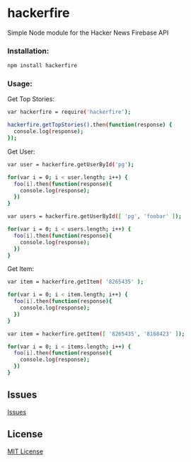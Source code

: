 hackerfire
==========

Simple Node module for the Hacker News Firebase API

### Installation:

```sh
npm install hackerfire
```

### Usage:

Get Top Stories:

```sh
var hackerfire = require('hackerfire');

hackerfire.getTopStories().then(function(response) {
  console.log(response);
});
```
Get User:

```sh
var user = hackerfire.getUserById('pg');

for(var i = 0; i < user.length; i++) {
  foo[i].then(function(response){
    console.log(response);
  })
}

var users = hackerfire.getUserById([ 'pg', 'foobar' ]);

for(var i = 0; i < users.length; i++) {
  foo[i].then(function(response){
    console.log(response);
  })
}

```

Get Item:

```sh
var item = hackerfire.getItem( '8265435' );

for(var i = 0; i < item.length; i++) {
  foo[i].then(function(response){
    console.log(response);
  })
}

var item = hackerfire.getItem([ '8265435', '8168423' ]);

for(var i = 0; i < items.length; i++) {
  foo[i].then(function(response){
    console.log(response);
  })
}

```

## Issues
[Issues](https://github.com/mjw56/hackerfire/issues)

## License
[MIT License](https://raw.githubusercontent.com/mjw56/hackerfire/master/LICENSE)
